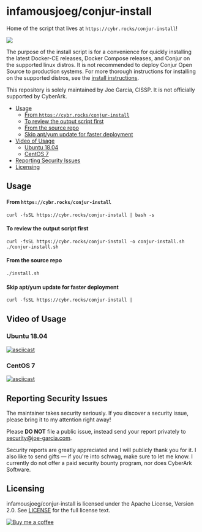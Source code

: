 # infamousjoeg/conjur-install <!-- omit in toc -->

Home of the script that lives at `https://cybr.rocks/conjur-install`!

[![](https://github.com/infamousjoeg/conjur-install/workflows/CI/badge.svg)](https://github.com/infamousjoeg/conjur-install/actions?workflow=CI)

The purpose of the install script is for a convenience for quickly
installing the latest Docker-CE releases, Docker Compose releases, and Conjur on the supported linux
distros. It is not recommended to deploy Conjur Open Source
to production systems. For more thorough instructions for installing
on the supported distros, see the [install
instructions](https://conjur.org).

This repository is solely maintained by Joe Garcia, CISSP. It is not officially supported by CyberArk.

- [Usage](#usage)
    - [From `https://cybr.rocks/conjur-install`](#from-httpscybrrocksconjur-install)
    - [To review the output script first](#to-review-the-output-script-first)
    - [From the source repo](#from-the-source-repo)
    - [Skip apt/yum update for faster deployment](#skip-aptyum-update-for-faster-deployment)
- [Video of Usage](#video-of-usage)
  - [Ubuntu 18.04](#ubuntu-1804)
  - [CentOS 7](#centos-7)
- [Reporting Security Issues](#reporting-security-issues)
- [Licensing](#licensing)

## Usage

#### From `https://cybr.rocks/conjur-install`

```shell
curl -fsSL https://cybr.rocks/conjur-install | bash -s
```

#### To review the output script first

```shell
curl -fsSL https://cybr.rocks/conjur-install -o conjur-install.sh
./conjur-install.sh
```

#### From the source repo

```shell
./install.sh
```

#### Skip apt/yum update for faster deployment

```shell
curl -fsSL https://cybr.rocks/conjur-install | 
```

## Video of Usage

### Ubuntu 18.04

[![asciicast](https://asciinema.org/a/221614.svg)](https://asciinema.org/a/221614)

### CentOS 7

[![asciicast](https://asciinema.org/a/222131.svg)](https://asciinema.org/a/222131)

## Reporting Security Issues

The maintainer takes security seriously. If you discover a security issue,
please bring it to my attention right away!

Please **DO NOT** file a public issue, instead send your report privately to
[security@joe-garcia.com](mailto:security@joe-garcia.com).

Security reports are greatly appreciated and I will publicly thank you for it.
I also like to send gifts — if you're into schwag, make sure to let
me know. I currently do not offer a paid security bounty program, nor does CyberArk Software.

## Licensing

infamousjoeg/conjur-install is licensed under the Apache License, Version 2.0.
See [LICENSE](LICENSE) for the full license text.

[![Buy me a coffee][buymeacoffee-shield]][buymeacoffee]

[buymeacoffee]: https://www.buymeacoffee.com/infamousjoeg
[buymeacoffee-shield]: https://www.buymeacoffee.com/assets/img/custom_images/orange_img.png
